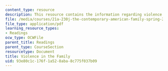 ```yaml
---
content_type: resource
description: This resource contains the information regarding violence in the family.
file: /media/courses/21a-230j-the-contemporary-american-family-spring-2004/93e80c1c176f1a528aba8c775f037b09_MIT21A_230JS04_19godrum.pdf
file_type: application/pdf
learning_resource_types:
- Readings
ocw_type: OCWFile
parent_title: Readings
parent_type: CourseSection
resourcetype: Document
title: Violence in the Family
uid: 93e80c1c-176f-1a52-8aba-8c775f037b09
---
```

